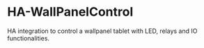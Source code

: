 # HA-WallPanelControl
HA integration to control a wallpanel tablet with LED, relays and IO functionalities.
